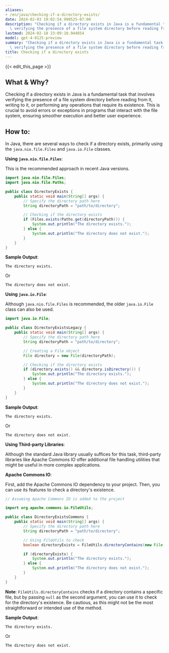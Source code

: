 ```yaml
---
aliases:
- /en/java/checking-if-a-directory-exists/
date: 2024-02-03 19:02:54.990525-07:00
description: "Checking if a directory exists in Java is a fundamental task that involves\
  \ verifying the presence of a file system directory before reading from it,\u2026"
lastmod: 2024-02-18 23:09:10.944854
model: gpt-4-0125-preview
summary: "Checking if a directory exists in Java is a fundamental task that involves\
  \ verifying the presence of a file system directory before reading from it,\u2026"
title: Checking if a directory exists
---
```


{{< edit_this_page >}}

## What & Why?
Checking if a directory exists in Java is a fundamental task that involves verifying the presence of a file system directory before reading from it, writing to it, or performing any operations that require its existence. This is crucial to avoid errors or exceptions in programs that interact with the file system, ensuring smoother execution and better user experience.

## How to:
In Java, there are several ways to check if a directory exists, primarily using the `java.nio.file.Files` and `java.io.File` classes.

**Using `java.nio.file.Files`**:

This is the recommended approach in recent Java versions.

```java
import java.nio.file.Files;
import java.nio.file.Paths;

public class DirectoryExists {
    public static void main(String[] args) {
        // Specify the directory path here
        String directoryPath = "path/to/directory";

        // Checking if the directory exists
        if (Files.exists(Paths.get(directoryPath))) {
            System.out.println("The directory exists.");
        } else {
            System.out.println("The directory does not exist.");
        }
    }
}
```
**Sample Output**:
```
The directory exists.
```
Or 
```
The directory does not exist.
```

**Using `java.io.File`**:

Although `java.nio.file.Files` is recommended, the older `java.io.File` class can also be used.

```java
import java.io.File;

public class DirectoryExistsLegacy {
    public static void main(String[] args) {
        // Specify the directory path here
        String directoryPath = "path/to/directory";

        // Creating a File object
        File directory = new File(directoryPath);

        // Checking if the directory exists
        if (directory.exists() && directory.isDirectory()) {
            System.out.println("The directory exists.");
        } else {
            System.out.println("The directory does not exist.");
        }
    }
}
```
**Sample Output**:
```
The directory exists.
```
Or
```
The directory does not exist.
```

**Using Third-party Libraries**:

Although the standard Java library usually suffices for this task, third-party libraries like Apache Commons IO offer additional file handling utilities that might be useful in more complex applications.

**Apache Commons IO**:

First, add the Apache Commons IO dependency to your project. Then, you can use its features to check a directory's existence.

```java
// Assuming Apache Commons IO is added to the project

import org.apache.commons.io.FileUtils;

public class DirectoryExistsCommons {
    public static void main(String[] args) {
        // Specify the directory path here
        String directoryPath = "path/to/directory";

        // Using FileUtils to check
        boolean directoryExists = FileUtils.directoryContains(new File(directoryPath), null);

        if (directoryExists) {
            System.out.println("The directory exists.");
        } else {
            System.out.println("The directory does not exist.");
        }
    }
}
```

**Note**: `FileUtils.directoryContains` checks if a directory contains a specific file, but by passing `null` as the second argument, you can use it to check for the directory's existence. Be cautious, as this might not be the most straightforward or intended use of the method.

**Sample Output**:
```
The directory exists.
```
Or
```
The directory does not exist.
```
